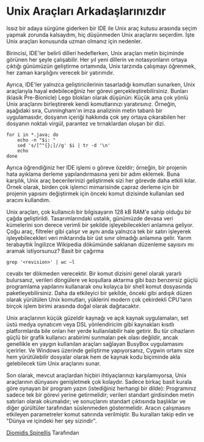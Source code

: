 # Unix Araçları Arkadaşlarınızdır

Issız bir adaya sürgüne giderken bir IDE ile Unix araç kutusu arasında seçim yapmak zorunda kalsaydım, hiç düşünmeden Unix araçlarını seçerdim. İşte Unix araçları konusunda uzman olmanız için nedenler.

Birincisi, IDE'ler belirli dilleri hedeflerken, Unix araçları metin biçiminde görünen her şeyle çalışabilir. Her yıl yeni dillerin ve notasyonların ortaya çıktığı günümüzün geliştirme ortamında, Unix tarzında çalışmayı öğrenmek, her zaman karşılığını verecek bir yatırımdır.

Ayrıca, IDE'ler yalnızca geliştiricilerinin tasarladığı komutları sunarken, Unix araçlarıyla hayal edebileceğiniz her görevi gerçekleştirebilirsiniz. Bunları (klasik Pre-Bionicle) Lego blokları olarak düşünün: Küçük ama çok yönlü Unix araçlarını birleştirerek kendi komutlarınızı yaratırsınız. Örneğin, aşağıdaki sıra, Cunningham'ın imza analizinin metin tabanlı bir uygulamasıdır, dosyanın içeriği hakkında çok şey ortaya çıkarabilen her dosyanın noktalı virgül, parantez ve tırnaklardan oluşan bir dizi.

```
for i in *.java; do 
    echo -n "$i: "
    sed 's/[^"{};]//g' $i | tr -d '\n'
    echo
done
```

Ayrıca öğrendiğiniz her IDE işlemi o göreve özeldir; örneğin, bir projenin hata ayıklama derleme yapılandırmasına yeni bir adım eklemek. Buna karşılık, Unix araç becerilerinizi geliştirmek sizi her görevde daha etkili kılar. Örnek olarak, birden çok işlemci mimarisinde çapraz derleme için bir projenin yapısını değiştirmek için önceki komut dizisinde kullanılan sed aracını kullandım.

Unix araçları, çok kullanıcılı bir bilgisayarın 128 kB RAM'e sahip olduğu bir çağda geliştirildi. Tasarımlarındaki ustalık, günümüzde devasa veri kümelerini son derece verimli bir şekilde işleyebilecekleri anlamına geliyor. Çoğu araç, filtreler gibi çalışır ve aynı anda yalnızca tek bir satırı işleyerek işleyebilecekleri veri miktarında bir üst sınır olmadığı anlamına gelir. Yarım terabaytlık İngilizce Wikipedia dökümünde saklanan düzenleme sayısını mı aramak istiyorsunuz? Basit bir çağırma

```
grep '<revision>' | wc –l 
```

cevabı ter dökmeden verecektir. Bir komut dizisini genel olarak yararlı bulursanız, verileri döngülere ve koşullara aktarma gibi bazı benzersiz güçlü programlama yapılarını kullanarak onu kolayca bir shell komut dosyasında paketleyebilirsiniz. Daha da etkileyici bir şekilde, önceki gibi ardışık düzen olarak yürütülen Unix komutları, yüklerini modern çok çekirdekli CPU'ların birçok işlem birimi arasında doğal olarak dağıtacaktır.

Unix araçlarının küçük güzeldir kaynağı ve açık kaynak uygulamaları, set üstü medya oynatıcım veya DSL yönlendiricim gibi kaynakları kısıtlı platformlarda bile onları her yerde kullanılabilir hale getirir. Bu tür cihazların güçlü bir grafik kullanıcı arabirimi sunmaları pek olası değildir, ancak genellikle en yaygın kullanılan araçları sağlayan BusyBox uygulamasını içerirler. Ve Windows üzerinde geliştirme yapıyorsanız, Cygwin ortamı size hem yürütülebilir dosyalar olarak hem de kaynak kodu biçiminde akla gelebilecek tüm Unix araçlarını sunar.

Son olarak, mevcut araçlardan hiçbiri ihtiyaçlarınızı karşılamıyorsa, Unix araçlarının dünyasını genişletmek çok kolaydır. Sadece birkaç basit kurala göre oynayan bir program yazın (istediğiniz herhangi bir dilde): Programınız sadece tek bir görevi yerine getirmelidir; verileri standart girdisinden metin satırları olarak okumalıdır; ve sonuçlarını standart çıktısında başlıklar ve diğer gürültüler tarafından süslenmeden göstermelidir. Aracın çalışmasını etkileyen parametreler komut satırında verilmiştir. Bu kuralları takip edin ve "Dünya ve içindeki her şey sizindir".

[Diomidis Spinellis](http://programmer.97things.oreilly.com/wiki/index.php/Diomidis_Spinellis) Tarafından